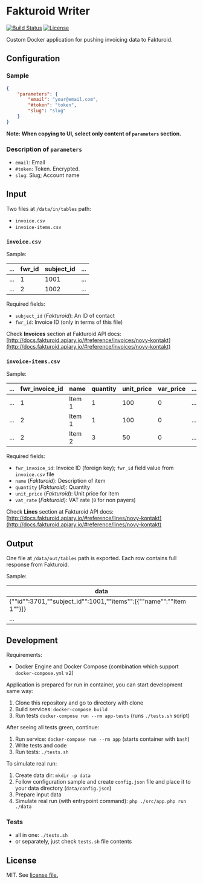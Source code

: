 # Fakturoid Writer

[![Build Status](https://travis-ci.org/keboola/fakturoid-writer.svg?branch=master)](https://travis-ci.org/keboola/fakturoid-writer)
[![License](https://img.shields.io/badge/license-MIT-blue.svg)](https://github.com/keboola/fakturoid-writer/blob/master/LICENSE.md)

Custom Docker application for pushing invoicing data to Fakturoid.

## Configuration

### Sample

```json
{
    "parameters": {
        "email": "your@email.com",
        "#token": "token",
        "slug": "slug"
    }
}
```
**Note: When copying to UI, select only content of `parameters` section.**

### Description of `parameters`

- `email`: Email
- `#token`: Token. Encrypted.
- `slug`: Slug; Account name

## Input

Two files at `/data/in/tables` path:

- `invoice.csv`
- `invoice-items.csv`

### `invoice.csv`

Sample:

|...|fwr_id|subject_id|...|
|---|---|---|---|
|...|1|1001|...|
|...|2|1002|...|

Required fields:

- `subject_id` (*Fakturoid*): An ID of contact
- `fwr_id`: Invoice ID (only in terms of this file)

Check **Invoices** section at Fakturoid API docs:
[http://docs.fakturoid.apiary.io/#reference/invoices/novy-kontakt](http://docs.fakturoid.apiary.io/#reference/invoices/novy-kontakt)

### `invoice-items.csv`

Sample:

|...|fwr_invoice_id|name|quantity|unit_price|var_price|...|
|---|---|---|---|---|---|---|
|...|1|Item 1|1|100|0|...|
|...|2|Item 1|1|100|0|...|
|...|2|Item 2|3|50|0|...|

Required fields:

- `fwr_invoice_id`: Invoice ID (foreign key); `fwr_id` field value from `invoice.csv` file
- `name` (*Fakturoid*): Description of item
- `quantity` (*Fakturoid*): Quantity
- `unit_price` (*Fakturoid*): Unit price for item
- `vat_rate` (*Fakturoid*): VAT rate (`0` for non payers)

Check **Lines** section at Fakturoid API docs:
[http://docs.fakturoid.apiary.io/#reference/lines/novy-kontakt](http://docs.fakturoid.apiary.io/#reference/lines/novy-kontakt)

## Output

One file at `/data/out/tables` path is exported. Each row contains full response from Fakturoid.

Sample:

|data|
|---|
|{""id"":3701,""subject_id"":1001,""items"":[{""name"":""Item 1""}]}|
|...|

## Development

Requirements:

- Docker Engine and Docker Compose (combination which support `docker-compose.yml` v2)

Application is prepared for run in container, you can start development same way:

1. Clone this repository and go to directory with clone
2. Build services: `docker-compose build`
3. Run tests `docker-compose run --rm app-tests` (runs `./tests.sh` script)

After seeing all tests green, continue:

1. Run service: `docker-compose run --rm app` (starts container with `bash`)
2. Write tests and code
3. Run tests: `./tests.sh`

To simulate real run:

1. Create data dir: `mkdir -p data`
2. Follow configuration sample and create `config.json` file and place it to your data directory (`data/config.json`)
3. Prepare input data
4. Simulate real run (with entrypoint command): `php ./src/app.php run ./data`

### Tests

- all in one: `./tests.sh`
- or separately, just check `tests.sh` file contents

## License

MIT. See [license file.](/license.md)
